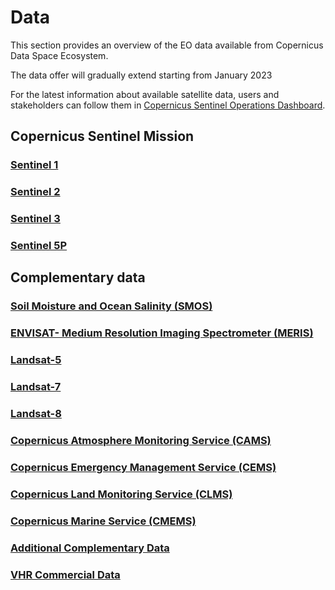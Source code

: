 # Data
This section provides an overview of the EO data available from Copernicus Data Space Ecosystem.

The data offer will gradually extend starting from January 2023 

For the latest information about available satellite data, users and stakeholders can follow them in [Copernicus Sentinel Operations Dashboard](Data/Dashboard.qmd).  

## Copernicus Sentinel Mission
### [Sentinel 1](/Data/Sentinel1.qmd)
### [Sentinel 2](/Data/Sentinel2.qmd) 
### [Sentinel 3](/Data/Sentinel3.qmd)
### [Sentinel 5P](/Data/Sentinel5P.qmd)


## Complementary data
### [Soil Moisture and Ocean Salinity (SMOS)](/Data/SMOS.qmd)
### [ENVISAT- Medium Resolution Imaging Spectrometer (MERIS)](/Data/MERIS.qmd) 
### [Landsat-5](/Data/Landsat5.qmd)
### [Landsat-7](/Data/Landsat7.qmd)
### [Landsat-8](/Data/Landsat8.qmd)
### [Copernicus Atmosphere Monitoring Service (CAMS)](/Data/CAMS.qmd)
### [Copernicus Emergency Management Service (CEMS)](/Data/CEMS.qmd)
### [Copernicus Land Monitoring Service (CLMS)](/Data/CLMS.qmd)

### [Copernicus Marine Service (CMEMS)](/Data/CMEMS.qmd)

### [Additional Complementary Data](/Data/Additional.qmd)

### [VHR Commercial Data](/Data/VHR.qmd)
 
 

<!-- <span style="opacity:0.30">
Cloudless Mosaic

Copernicus Contributing Mission 

## Sentinel engineering data

Copernicus DEM 

Mapzen DEM 

SRTM GL1 


## Sentinel auxiliary data


CAMS 

CEMS

CLMS

CMEMS 


## Copernicus contributing missions
---

## Complementary Open data
---
## Commercial data -->
</style>